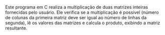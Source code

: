 Este programa em C realiza a multiplicação de duas matrizes inteiras fornecidas pelo usuário. Ele verifica se a multiplicação é possível (número de colunas da primeira matriz deve ser igual ao número de linhas da segunda), lê os valores das matrizes e calcula o produto, exibindo a matriz resultante.
